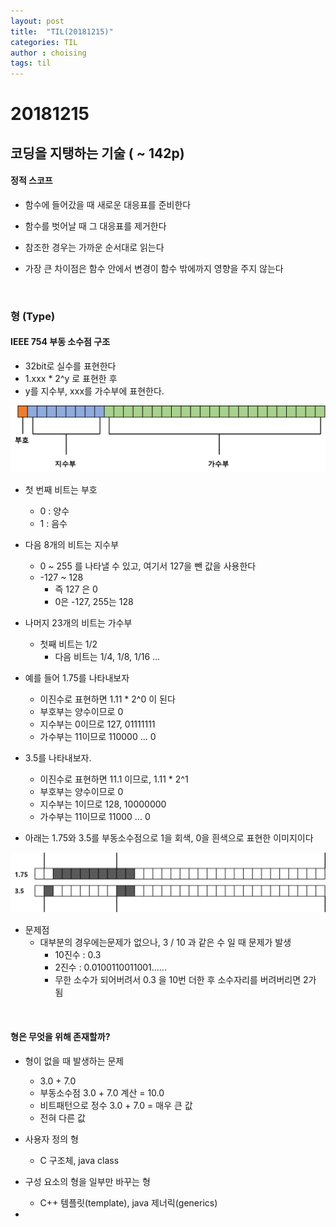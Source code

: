 ```yaml
---
layout: post
title:  "TIL(20181215)"
categories: TIL
author : choising
tags: til
---
```


# 20181215

## 코딩을 지탱하는 기술 ( ~ 142p)

#### 정적 스코프

- 함수에 들어갔을 때 새로운 대응표를 준비한다
- 함수를 벗어날 때 그 대응표를 제거한다
- 참조한 경우는 가까운 순서대로 읽는다

- 가장 큰 차이점은 함수 안에서 변경이 함수 밖에까지 영향을 주지 않는다
<br>

### 형 (Type)

#### IEEE 754 부동 소수점 구조
- 32bit로 실수를 표현한다
- 1.xxx * 2^y 로 표현한 후
- y를 지수부, xxx를 가수부에 표현한다.

![부동소수점](https://github.com/Oraindrop/oraindrop.github.io/blob/master/assets/_img/floatingPoint.png?raw=true)

- 첫 번째 비트는 부호
    - 0 : 양수
    - 1 : 음수

- 다음 8개의 비트는 지수부
    - 0 ~ 255 를 나타낼 수 있고, 여기서 127을 뺀 값을 사용한다
    - -127 ~ 128
        - 즉 127 은 0
        - 0은 -127, 255는 128

- 나머지 23개의 비트는 가수부
    - 첫째 비트는 1/2
        - 다음 비트는 1/4, 1/8, 1/16 ...

- 예를 들어 1.75를 나타내보자
    - 이진수로 표현하면 1.11 * 2^0 이 된다
    - 부호부는 양수이므로 0
    - 지수부는 0이므로 127, 01111111
    - 가수부는 11이므로 110000 ... 0

- 3.5를 나타내보자.
    - 이진수로 표현하면 11.1 이므로, 1.11 * 2^1
    - 부호부는 양수이므로 0
    - 지수부는 1이므로 128, 10000000
    - 가수부는 11이므로 11000 ... 0

- 아래는 1.75와 3.5를 부동소수점으로 1을 회색, 0을 흰색으로 표현한 이미지이다

![부동소수점예제](https://github.com/Oraindrop/oraindrop.github.io/blob/master/assets/_img/floatingPointEx.png?raw=true)

- 문제점
    - 대부분의 경우에는문제가 없으나, 3 / 10 과 같은 수 일 때 문제가 발생
        - 10진수 : 0.3
        - 2진수 : 0.0100110011001......
        - 무한 소수가 되어버려서 0.3 을 10번 더한 후 소수자리를 버려버리면 2가 됨
<br>

#### 형은 무엇을 위해 존재할까?

- 형이 없을 때 발생하는 문제
    - 3.0 + 7.0
    - 부동소수점 3.0 + 7.0 계산 = 10.0
    - 비트패턴으로 정수 3.0 + 7.0 = 매우 큰 값
    - 전혀 다른 값

- 사용자 정의 형
    - C 구조체, java class

- 구성 요소의 형을 일부만 바꾸는 형
    - C++ 템플릿(template), java 제너릭(generics)





- 